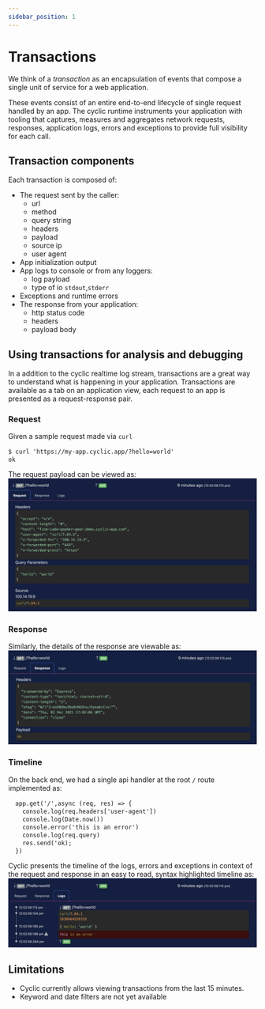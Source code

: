 ```yaml
---
sidebar_position: 1
---
```


# Transactions

We think of a *transaction* as an encapsulation of events that compose a single unit of service for a web application. 

These events consist of an entire end-to-end lifecycle of single request handled by an app. The cyclic runtime instruments your application with tooling that captures, measures and aggregates network requests, responses, application logs, errors and exceptions to provide full visibility for each call. 

## Transaction components
Each transaction is composed of:
  - The request sent by the caller:
    - url
    - method
    - query string
    - headers
    - payload
    - source ip
    - user agent
  - App initialization output
  - App logs to console or from any loggers:
    - log payload
    - type of io `stdout`,`stderr`
  - Exceptions and runtime errors
  - The response from your application:
    - http status code
    - headers
    - payload body

## Using transactions for analysis and debugging
In a addition to the cyclic realtime log stream, transactions are a great way to understand what is happening in your application.
Transactions are available as a tab on an application view, each request to an app is presented as a request-response pair.
### Request
Given a sample request made via `curl`
  ```
  $ curl 'https://my-app.cyclic.app/?hello=world'  
  ok
  ```
The request payload can be viewed as:
  ![Transaction Request](/img/transactions/request.png "Transaction Request")
### Response
Similarly, the details of the response are viewable as:
  ![Transaction Response](/img/transactions/response.png "Transaction Response")
### Timeline
On the back end, we had a single api handler at the root `/` route implemented as:
  ```
    app.get('/',async (req, res) => {
      console.log(req.headers['user-agent'])
      console.log(Date.now())
      console.error('this is an error')
      console.log(req.query)
      res.send('ok);
    })
  ```
Cyclic presents the timeline of the logs, errors and exceptions in context of the request and response in an easy to read, syntax highlighted timeline as:
  ![Transaction Timeline](/img/transactions/history.png "Transaction Timeline")
  

## Limitations
- Cyclic currently allows viewing transactions from the last 15 minutes.
- Keyword and date filters are not yet available


